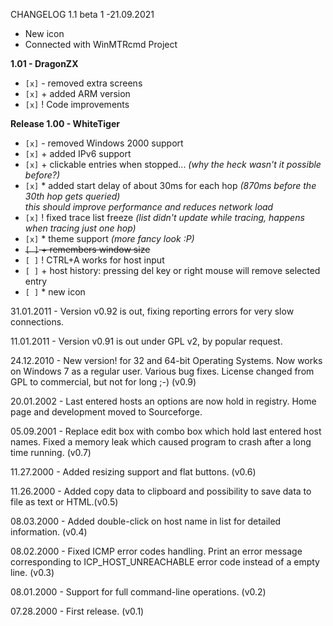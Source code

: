 CHANGELOG
1.1 beta 1 -21.09.2021
- New icon
- Connected with WinMTRcmd Project

**1.01 - DragonZX**
- `[x]` - removed extra screens <br>
- `[x]` + added ARM version <br>
- `[x]` ! Code improvements <br>

**Release 1.00 - WhiteTiger**
- `[x]` - removed Windows 2000 support <br>
- `[x]` + added IPv6 support <br>
- `[x]` + clickable entries when stopped... *(why the heck wasn't it possible before?)* <br>
- `[x]` * added start delay of about 30ms for each hop *(870ms before the 30th hop gets queried) <br>
  this should improve performance and reduces network load* <br>
- `[x]` ! fixed trace list freeze *(list didn't update while tracing, happens when tracing just one hop)* <br>
- `[x]` * theme support *(more fancy look :P)* <br>
- ~~`[ ]` + remembers window size~~ <br>
- `[ ]` ! CTRL+A works for host input <br>
- `[ ]` + host history: pressing del key or right mouse will remove selected entry <br>
- `[ ]` * new icon <br>

31.01.2011 - Version v0.92 is out, fixing reporting errors for very slow connections.

11.01.2011 - Version v0.91 is out under GPL v2, by popular request.

24.12.2010 - New version! for 32 and 64-bit Operating Systems. Now works on Windows 7 as a regular user. Various bug fixes. License changed from GPL to commercial, but not for long ;-) (v0.9)

20.01.2002 - Last entered hosts an options are now hold in registry. Home page and development moved to Sourceforge.

05.09.2001 - Replace edit box with combo box which hold last entered host names. Fixed a memory leak which caused program to crash after a long time running. (v0.7)

11.27.2000 - Added resizing support and flat buttons. (v0.6)

11.26.2000 - Added copy data to clipboard and possibility to save data to file as text or HTML.(v0.5)

08.03.2000 - Added double-click on host name in list for detailed information. (v0.4)

08.02.2000 - Fixed ICMP error codes handling. Print an error message corresponding to ICP_HOST_UNREACHABLE error code instead of a empty line. (v0.3)

08.01.2000 - Support for full command-line operations. (v0.2)

07.28.2000 - First release. (v0.1)